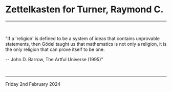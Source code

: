 # Zettelkasten for Turner, Raymond C.

---

<br>

"If a 'religion' is defined to be a system of ideas that contains unprovable statements, then Gödel taught us that mathematics is not only a religion, it is the only religion that can prove itself to be one.

 -- John D. Barrow, The Artful Universe (1995)"

</br>

---
Friday 2nd February 2024
